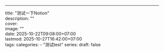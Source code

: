 ---
title: "测试一下Notion"  
description: ""  
cover:  
  image: ""  
date: 2025-10-22T09:08:00+07:00  
lastmod: 2025-10-27T16:42:00+07:00  
tags:
categories:
    - "测试test"
series: 
draft: false  
